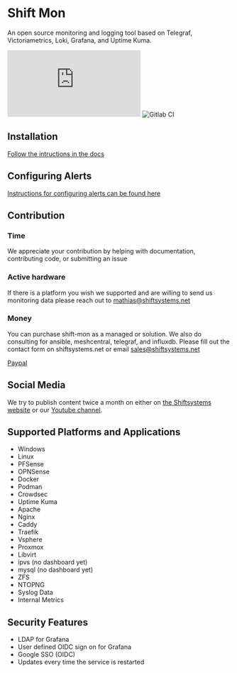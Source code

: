 # Shift Mon

An open source monitoring and logging tool based on Telegraf, Victoriametrics, Loki, Grafana, and Uptime Kuma.

![matrix room](https://img.shields.io/matrix/shiftsystems:matrix.org)
![Gitlab CI](https://img.shields.io/gitlab/pipeline-status/shiftsystems/shift-rmm?branch=main)


## Installation
[Follow the intructions in the docs](docs/Install.md)

## Configuring Alerts
[Instructions for configuring alerts can be found here](docs/Alerting.md)

## Contribution

### Time 
We appreciate your contribution by helping with documentation, contributing code, or submitting an issue

### Active hardware
If there is a platform you wish we supported and are willing to send us monitoring data please reach out to mathias@shiftsystems.net

### Money 
You can purchase shift-mon as a managed or solution. 
We also do consulting for ansible, meshcentral, telegraf, and influxdb. 
Please fill out the contact form on shiftsystems.net or email sales@shiftsystems.net

[Paypal](https://www.paypal.com/donate?hosted_button_id=384786R5ULJRC)


## Social Media

We try to publish content twice a month on either on [the Shiftsystems website](https://shiftsystems.net) or our [Youtube channel](https://www.youtube.com/channel/UCO2EZwVPok3Plop3ekonf7A).
 
## Supported Platforms and Applications
* Windows
* Linux
* PFSense
* OPNSense
* Docker
* Podman
* Crowdsec
* Uptime Kuma
* Apache
* Nginx
* Caddy
* Traefik
* Vsphere
* Proxmox
* Libvirt
* ipvs (no dashboard yet)
* mysql (no dashboard yet)
* ZFS
* NTOPNG
* Syslog Data
* Internal Metrics

## Security Features
* LDAP for Grafana
* User defined OIDC sign on for Grafana
* Google SSO (OIDC)
* Updates every time the service is restarted